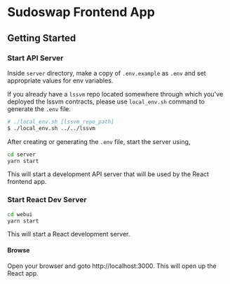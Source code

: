 # Sudoswap Frontend App

## Getting Started

### Start API Server

Inside `server` directory, make a copy of `.env.example` as `.env` and set appropriate values for env variables.

If you already have a `lssvm` repo located somewhere through which you've deployed the lssvm contracts, please use `local_env.sh` command to generate the `.env` file.

```bash
# ./local_env.sh [lssvm_repo_path]
$ ./local_env.sh ../../lssvm
```

After creating or generating the `.env` file, start the server using,

```bash
cd server
yarn start
```

This will start a development API server that will be used by the React frontend app.

### Start React Dev Server

```bash
cd webui
yarn start
```

This will start a React development server.

#### Browse
Open your browser and goto http://localhost:3000. This will open up the React app.
